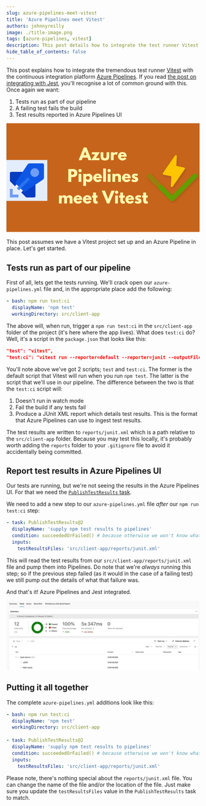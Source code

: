```yaml
---
slug: azure-pipelines-meet-vitest
title: 'Azure Pipelines meet Vitest'
authors: johnnyreilly
image: ./title-image.png
tags: [azure-pipelines, vitest]
description: This post details how to integrate the test runner Vitest with Azure Pipelines.
hide_table_of_contents: false
---
```


This post explains how to integrate the tremendous test runner [Vitest](https://vitest.dev/) with the continuous integration platform [Azure Pipelines](https://azure.microsoft.com/en-gb/products/devops/pipelines/). If you read [the post on integrating with Jest](../2020-12-30-azure-pipelines-meet-jest/index.md), you'll recognise a lot of common ground with this. Once again we want:

1. Tests run as part of our pipeline
2. A failing test fails the build
3. Test results reported in Azure Pipelines UI

![title image reading "Azure Pipelines meet Vitest" with the Pipelines and Vitest logos](title-image.png)

<!--truncate-->

This post assumes we have a Vitest project set up and an Azure Pipeline in place. Let's get started.

## Tests run as part of our pipeline

First of all, lets get the tests running. We'll crack open our `azure-pipelines.yml` file and, in the appropriate place add the following:

```yml
- bash: npm run test:ci
  displayName: 'npm test'
  workingDirectory: src/client-app
```

The above will, when run, trigger a `npm run test:ci` in the `src/client-app` folder of the project (it's here where the app lives). What does `test:ci` do? Well, it's a script in the `package.json` that looks like this:

```json
"test": "vitest",
"test:ci": "vitest run --reporter=default --reporter=junit --outputFile=reports/junit.xml",
```

You'll note above we've got 2 scripts; `test` and `test:ci`. The former is the default script that Vitest will run when you run `npm test`. The latter is the script that we'll use in our pipeline. The difference between the two is that the `test:ci` script will:

1. Doesn't run in watch mode
2. Fail the build if any tests fail
3. Produce a JUnit XML report which details test results. This is the format that Azure Pipelines can use to ingest test results.

The test results are written to `reports/junit.xml` which is a path relative to the `src/client-app` folder. Because you may test this locally, it's probably worth adding the `reports` folder to your `.gitignore` file to avoid it accidentally being committed.

## Report test results in Azure Pipelines UI

Our tests are running, but we're not seeing the results in the Azure Pipelines UI. For that we need the [`PublishTestResults` task](https://learn.microsoft.com/en-us/azure/devops/pipelines/tasks/reference/publish-test-results-v2).

We need to add a new step to our `azure-pipelines.yml` file _after_ our `npm run test:ci` step:

```yml
- task: PublishTestResults@2
  displayName: 'supply npm test results to pipelines'
  condition: succeededOrFailed() # because otherwise we won't know what tests failed
  inputs:
    testResultsFiles: 'src/client-app/reports/junit.xml'
```

This will read the test results from our `src/client-app/reports/junit.xml` file and pump them into Pipelines. Do note that we're _always_ running this step; so if the previous step failed (as it would in the case of a failing test) we still pump out the details of what that failure was.

And that's it! Azure Pipelines and Jest integrated.

![screenshot of test results published to Azure Pipelines](test-results.webp)

## Putting it all together

The complete `azure-pipelines.yml` additions look like this:

```yml
- bash: npm run test:ci
  displayName: 'npm test'
  workingDirectory: src/client-app

- task: PublishTestResults@2
  displayName: 'supply npm test results to pipelines'
  condition: succeededOrFailed() # because otherwise we won't know what tests failed
  inputs:
    testResultsFiles: 'src/client-app/reports/junit.xml'
```

Please note, there's nothing special about the `reports/junit.xml` file. You can change the name of the file and/or the location of the file. Just make sure you update the `testResultsFiles` value in the `PublishTestResults` task to match.
